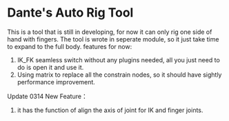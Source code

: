 # Dante's Auto Rig Tool
This is a tool that is still in developing, for now it can only rig one side of hand with fingers.
The tool is wrote in seperate module, so it just take time to expand to the full body.
features for now:
1. IK_FK seamless switch without any plugins needed, all you just need to do is open it and use it.
2. Using matrix to replace all the constrain nodes, so it should have sightly performance improvement.


Update 0314
New Feature：
1. it has the function of align the axis of joint for IK and finger joints.